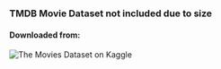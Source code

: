 ### TMDB Movie Dataset not included due to size

#### Downloaded from:
![The Movies Dataset on Kaggle](https://www.kaggle.com/datasets/rounakbanik/the-movies-dataset)